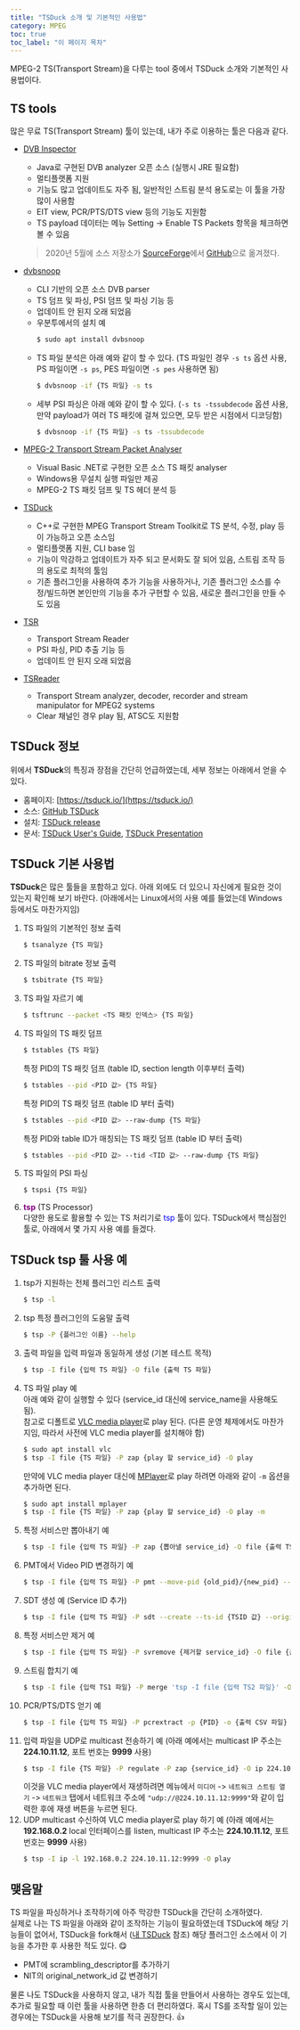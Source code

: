 ```yaml
---
title: "TSDuck 소개 및 기본적인 사용법"
category: MPEG
toc: true
toc_label: "이 페이지 목차"
---
```


MPEG-2 TS(Transport Stream)을 다루는 tool 중에서 TSDuck 소개와 기본적인 사용법이다.

## TS tools
많은 무료 TS(Transport Stream) 툴이 있는데, 내가 주로 이용하는 툴은 다음과 같다.
* [DVB Inspector](https://github.com/EricBerendsen/dvbinspector)
  - Java로 구현된 DVB analyzer 오픈 소스 (실행시 JRE 필요함)
  - 멀티플랫폼 지원
  - 기능도 많고 업데이트도 자주 됨, 일반적인 스트림 분석 용도로는 이 툴을 가장 많이 사용함
  - EIT view, PCR/PTS/DTS view 등의 기능도 지원함
  - TS payload 데이터는 메뉴 Setting -> Enable TS Packets 항목을 체크하면 볼 수 있음

  > 2020년 5월에 소스 저장소가 [SourceForge](https://sourceforge.net/projects/dvbinspector/)에서 [GitHub](https://github.com/EricBerendsen/dvbinspector)으로 옮겨졌다.
* [dvbsnoop](http://dvbsnoop.sourceforge.net)
  - CLI 기반의 오픈 소스 DVB parser
  - TS 덤프 및 파싱, PSI 덤프 및 파싱 기능 등
  - 업데이트 안 된지 오래 되었음
  - 우분투에서의 설치 예  
    ```sh
    $ sudo apt install dvbsnoop
    ```
  - TS 파일 분석은 아래 예와 같이 할 수 있다. (TS 파일인 경우 `-s ts` 옵션 사용, PS 파일이면 `-s ps`, PES 파일이면 `-s pes` 사용하면 됨)
    ```sh
    $ dvbsnoop -if {TS 파일} -s ts
    ```
  - 세부 PSI 파싱은 아래 예와 같이 할 수 있다. (`-s ts -tssubdecode` 옵션 사용, 만약 payload가 여러 TS 패킷에 걸쳐 있으면, 모두 받은 시점에서 디코딩함)
    ```sh
    $ dvbsnoop -if {TS 파일} -s ts -tssubdecode
    ```
* [MPEG-2 Transport Stream Packet Analyser](https://github.com/daniep01/MPEG-2-Transport-Stream-Packet-Analyser)
  - Visual Basic .NET로 구현한 오픈 소스 TS 패킷 analyser 
  - Windows용 무설치 실행 파일만 제공
  - MPEG-2 TS 패킷 덤프 및 TS 헤더 분석 등
* [TSDuck](https://tsduck.io)
  - C++로 구현한 MPEG Transport Stream Toolkit로 TS 분석, 수정, play 등이 가능하고 오픈 소스임
  - 멀티플랫폼 지원, CLI base 임
  - 기능이 막강하고 업데이트가 자주 되고 문서화도 잘 되어 있음, 스트림 조작 등의 용도로 최적의 툴임
  - 기존 플러그인을 사용하여 추가 기능을 사용하거나, 기존 플러그인 소스를 수정/빌드하면 본인만의 기능을 추가 구현할 수 있음, 새로운 플러그인을 만들 수도 있음
* [TSR](http://www.digital-digest.com/dvd/downloads/showsoftware_tsr_263.html)
  - Transport Stream Reader
  - PSI 파싱, PID 추출 기능 등
  - 업데이트 안 된지 오래 되었음
* [TSReader](http://www.coolstf.com)
  - Transport Stream analyzer, decoder, recorder and stream manipulator for MPEG2 systems
  - Clear 채널인 경우 play 됨, ATSC도 지원함

## TSDuck 정보
위에서 **TSDuck**의 특징과 장점을 간단히 언급하였는데, 세부 정보는 아래에서 얻을 수 있다.
- 홈페이지: [https://tsduck.io/](https://tsduck.io/)
- 소스: [GitHub TSDuck](https://github.com/tsduck/tsduck)
- 설치: [TSDuck release](https://github.com/tsduck/tsduck/releases)
- 문서: [TSDuck User's Guide](https://tsduck.io/download/docs/tsduck.pdf), [TSDuck Presentation](https://tsduck.io/download/docs/tsduck-presentation.pdf)

## TSDuck 기본 사용법
**TSDuck**은 많은 툴들을 포함하고 있다. 아래 외에도 더 있으니 자신에게 필요한 것이 있는지 확인해 보기 바란다. (아래에서는 Linux에서의 사용 예를 들었는데 Windows 등에서도 마찬가지임)
1. TS 파일의 기본적인 정보 출력
   ```sh
   $ tsanalyze {TS 파일}
   ```
1. TS 파일의 bitrate 정보 출력
   ```sh
   $ tsbitrate {TS 파일}
   ```
1. TS 파일 자르기 예
   ```sh
   $ tsftrunc --packet <TS 패킷 인덱스> {TS 파일}
   ```
1. TS 파일의 TS 패킷 덤프
   ```sh
   $ tstables {TS 파일}
   ```
   특정 PID의 TS 패킷 덤프 (table ID, section length 이후부터 출력)
   ```sh
   $ tstables --pid <PID 값> {TS 파일}
   ```
   특정 PID의 TS 패킷 덤프 (table ID 부터 출력)
   ```sh
   $ tstables --pid <PID 값> --raw-dump {TS 파일}
   ```
   특정 PID와 table ID가 매칭되는 TS 패킷 덤프 (table ID 부터 출력)
   ```sh
   $ tstables --pid <PID 값> --tid <TID 값> --raw-dump {TS 파일}
   ```
1. TS 파일의 PSI 파싱
   ```sh
   $ tspsi {TS 파일}
   ```
1. <span style="color:purple">**tsp**</span> (TS Processor)  
   다양한 용도로 활용할 수 있는 TS 처리기로 <font color=blue>tsp</font> 툴이 있다. TSDuck에서 핵심점인 툴로, 아래에서 몇 가지 사용 예를 들겠다.

## TSDuck tsp 툴 사용 예
1. tsp가 지원하는 전체 플러그인 리스트 출력
   ```sh
   $ tsp -l
   ```
1. tsp 특정 플러그인의 도움말 출력
   ```sh
   $ tsp -P {플러그인 이름} --help
   ```
1. 출력 파일을 입력 파일과 동일하게 생성 (기본 테스트 목적)
   ```sh
   $ tsp -I file {입력 TS 파일} -O file {출력 TS 파일}
   ```
1. TS 파일 play 예  
   아래 예와 같이 실행할 수 있다 (service_id 대신에 service_name을 사용해도 됨).  
   참고로 디폴트로 [VLC media player](https://www.videolan.org/index.ko.html)로 play 된다. (다른 운영 체제에서도 마찬가지임, 따라서 사전에 VLC media player를 설치해야 함)
   ```sh
   $ sudo apt install vlc
   $ tsp -I file {TS 파일} -P zap {play 할 service_id} -O play
   ```
   만약에 VLC media player 대신에 [MPlayer](http://www.mplayerhq.hu/design7/news.html)로 play 하려면 아래와 같이 `-m` 옵션을 추가하면 된다.
   ```sh
   $ sudo apt install mplayer
   $ tsp -I file {TS 파일} -P zap {play 할 service_id} -O play -m
   ```
1. 특정 서비스만 뽑아내기 예
   ```sh
   $ tsp -I file {입력 TS 파일} -P zap {뽑아낼 service_id} -O file {출력 TS 파일}
   ```
1. PMT에서 Video PID 변경하기 예
   ```sh
   $ tsp -I file {입력 TS 파일} -P pmt --move-pid {old_pid}/{new_pid} --pcr-pid {new_pid} -O file {출력 TS 파일}
   ```
1. SDT 생성 예 (Service ID 추가)
   ```sh
   $ tsp -I file {입력 TS 파일} -P sdt --create --ts-id {TSID 값} --original-network-id {ONID 값} --service-id {service_id} --provider {provider name} --name {service name} -O file {출력 TS 파일}
   ```
1. 특정 서비스만 제거 예
   ```sh
   $ tsp -I file {입력 TS 파일} -P svremove {제거할 service_id} -O file {출력 TS 파일}
   ```
1. 스트림 합치기 예
   ```sh
   $ tsp -I file {입력 TS1 파일} -P merge 'tsp -I file {입력 TS2 파일}' -O file {출력 TS 파일}
   ```
1. PCR/PTS/DTS 얻기 예
   ```sh
   $ tsp -I file {입력 TS 파일} -P pcrextract -p {PID} -o {출력 CSV 파일} > /dev/null
   ```
1. 입력 파일을 UDP로 multicast 전송하기 예 (아래 예에서는 multicast IP 주소는 **224.10.11.12**, 포트 번호는 **9999** 사용)
   ```sh
   $ tsp -I file {TS 파일} -P regulate -P zap {service_id} -O ip 224.10.11.12:9999
   ```
   이것을 VLC media player에서 재생하려면 메뉴에서 `미디어` -> `네트워크 스트림 열기` -> `네트워크` 탭에서 네트워크 주소에 `"udp://@224.10.11.12:9999"`와 같이 입력한 후에 재생 버튼을 누르면 된다.
1. UDP multicast 수신하여 VLC media player로 play 하기 예 (아래 예에서는 **192.168.0.2** local 인터페이스를 listen, multicast IP 주소는 **224.10.11.12**, 포트 번호는 **9999** 사용)
   ```sh
   $ tsp -I ip -l 192.168.0.2 224.10.11.12:9999 -O play
   ```

## 맺음말
TS 파일을 파싱하거나 조작하기에 아주 막강한 TSDuck을 간단히 소개하였다.  
실제로 나는 TS 파일을 아래와 같이 조작하는 기능이 필요하였는데 TSDuck에 해당 기능들이 없어서, TSDuck을 fork해서 ([내 TSDuck](https://github.com/yrpark99/tsduck) 참조) 해당 플러그인 소스에서 이 기능을 추가한 후 사용한 적도 있다. 😋
* PMT에 scrambling_descriptor를 추가하기
* NIT의 original_network_id 값 변경하기

물론 나도 TSDuck을 사용하지 않고, 내가 직접 툴을 만들어서 사용하는 경우도 있는데, 추가로 필요할 때 이런 툴을 사용하면 한층 더 편리하였다. 혹시 TS를 조작할 일이 있는 경우에는 TSDuck을 사용해 보기를 적극 권장한다. 👍
